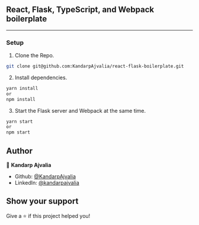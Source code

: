 ## React, Flask, TypeScript, and Webpack boilerplate

---
### Setup
1. Clone the Repo.
  ```sh
  git clone git@github.com:KandarpAjvalia/react-flask-boilerplate.git
  ```
2. Install dependencies.
  ```sh
  yarn install
  or
  npm install
  ```
3. Start the Flask server and Webpack at the same time.
  ```sh
  yarn start
  or
  npm start
  ```

## Author

👤 **Kandarp Ajvalia**

* Github: [@KandarpAjvalia](https://github.com/KandarpAjvalia)
* LinkedIn: [@kandarpajvalia](https://linkedin.com/in/kandarpajvalia)

## Show your support

Give a ⭐️ if this project helped you!
